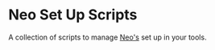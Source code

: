 # Neo Set Up Scripts

A collection of scripts to manage [Neo's](https://sagittal.ai/win) set up in your tools.
